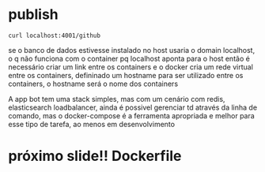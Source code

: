 # publish

`curl localhost:4001/github`

se o banco de dados estivesse instalado no host usaria o domain
localhost, o q não funciona com o container pq localhost aponta para o host
então é necessário criar um link entre os containers e o docker
cria um rede virtual entre os containers, defininado um hostname para
ser utilizado entre os containers, o hostname será o nome dos containers

A app bot tem uma stack simples, mas com um cenário com redis, elasticsearch
loadbalancer, ainda é possivel gerenciar td através da linha de comando,
mas o docker-compose é a ferramenta apropriada e melhor para esse tipo de
tarefa, ao menos em desenvolvimento

# próximo slide!! Dockerfile
